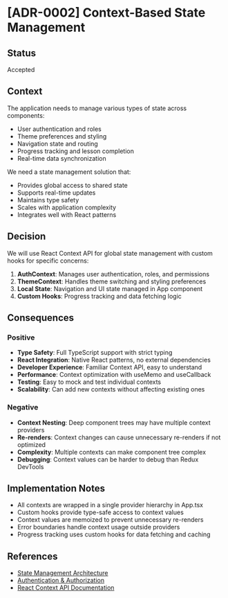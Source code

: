 # [ADR-0002] Context-Based State Management

## Status

Accepted

## Context

The application needs to manage various types of state across components:
- User authentication and roles
- Theme preferences and styling
- Navigation state and routing
- Progress tracking and lesson completion
- Real-time data synchronization

We need a state management solution that:
- Provides global access to shared state
- Supports real-time updates
- Maintains type safety
- Scales with application complexity
- Integrates well with React patterns

## Decision

We will use React Context API for global state management with custom hooks for specific concerns:

1. **AuthContext**: Manages user authentication, roles, and permissions
2. **ThemeContext**: Handles theme switching and styling preferences
3. **Local State**: Navigation and UI state managed in App component
4. **Custom Hooks**: Progress tracking and data fetching logic

## Consequences

### Positive

- **Type Safety**: Full TypeScript support with strict typing
- **React Integration**: Native React patterns, no external dependencies
- **Developer Experience**: Familiar Context API, easy to understand
- **Performance**: Context optimization with useMemo and useCallback
- **Testing**: Easy to mock and test individual contexts
- **Scalability**: Can add new contexts without affecting existing ones

### Negative

- **Context Nesting**: Deep component trees may have multiple context providers
- **Re-renders**: Context changes can cause unnecessary re-renders if not optimized
- **Complexity**: Multiple contexts can make component tree complex
- **Debugging**: Context values can be harder to debug than Redux DevTools

## Implementation Notes

- All contexts are wrapped in a single provider hierarchy in App.tsx
- Custom hooks provide type-safe access to context values
- Context values are memoized to prevent unnecessary re-renders
- Error boundaries handle context usage outside providers
- Progress tracking uses custom hooks for data fetching and caching

## References

- [State Management Architecture](../architecture/state-management.md)
- [Authentication & Authorization](../architecture/auth.md)
- [React Context API Documentation](https://react.dev/reference/react/createContext) 